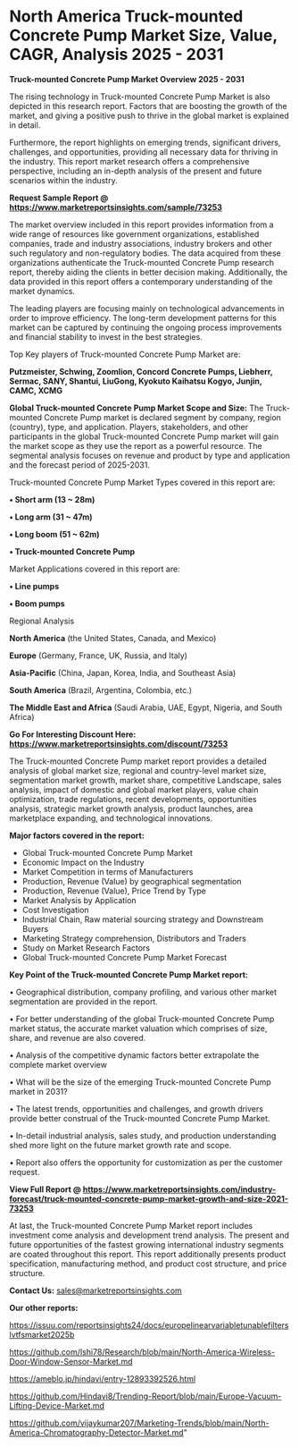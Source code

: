 # North America Truck-mounted Concrete Pump Market Size, Value, CAGR, Analysis 2025 - 2031

<Strong> Truck-mounted Concrete Pump Market Overview 2025 - 2031</strong>

The rising technology in Truck-mounted Concrete Pump Market is also depicted in this research report. Factors that are boosting the growth of the market, and giving a positive push to thrive in the global market is explained in detail.

Furthermore, the report highlights on emerging trends, significant drivers, challenges, and opportunities, providing all necessary data for thriving in the industry. This report market research offers a comprehensive perspective, including an in-depth analysis of the present and future scenarios within the industry.

<strong>Request Sample Report @ <a href=https://www.marketreportsinsights.com/sample/73253>https://www.marketreportsinsights.com/sample/73253</a></strong>

The market overview included in this report provides information from a wide range of resources like government organizations, established companies, trade and industry associations, industry brokers and other such regulatory and non-regulatory bodies. The data acquired from these organizations authenticate the Truck-mounted Concrete Pump research report, thereby aiding the clients in better decision making. Additionally, the data provided in this report offers a contemporary understanding of the market dynamics.

The leading players are focusing mainly on technological advancements in order to improve efficiency. The long-term development patterns for this market can be captured by continuing the ongoing process improvements and financial stability to invest in the best strategies.

Top Key players of Truck-mounted Concrete Pump Market are:

<strong>Putzmeister, Schwing, Zoomlion, Concord Concrete Pumps, Liebherr, Sermac, SANY, Shantui, LiuGong, Kyokuto Kaihatsu Kogyo, Junjin, CAMC, XCMG</strong>

<strong><b>Global Truck-mounted Concrete Pump Market Scope and Size:</b></strong>
The Truck-mounted Concrete Pump market is declared segment by company, region (country), type, and application. Players, stakeholders, and other participants in the global Truck-mounted Concrete Pump market will gain the market scope as they use the report as a powerful resource. The segmental analysis focuses on revenue and product by type and application and the forecast period of 2025-2031.

Truck-mounted Concrete Pump Market Types covered in this report are:

<strong>• Short arm (13 ~ 28m)

• Long arm (31 ~ 47m)

• Long boom (51 ~ 62m)

• Truck-mounted Concrete Pump</strong>

Market Applications covered in this report are:

<strong>• Line pumps

• Boom pumps</strong> 

Regional Analysis

<strong>North America</strong> (the United States, Canada, and Mexico)

<strong>Europe</strong> (Germany, France, UK, Russia, and Italy)

<strong>Asia-Pacific</strong> (China, Japan, Korea, India, and Southeast Asia)

<strong>South America</strong> (Brazil, Argentina, Colombia, etc.)

<strong>The Middle East and Africa</strong> (Saudi Arabia, UAE, Egypt, Nigeria, and South Africa)

<strong>Go For Interesting Discount Here: <a href=https://www.marketreportsinsights.com/discount/73253>https://www.marketreportsinsights.com/discount/73253</a></strong>

The Truck-mounted Concrete Pump market report provides a detailed analysis of global market size, regional and country-level market size, segmentation market growth, market share, competitive Landscape, sales analysis, impact of domestic and global market players, value chain optimization, trade regulations, recent developments, opportunities analysis, strategic market growth analysis, product launches, area marketplace expanding, and technological innovations.

<strong><b>Major factors covered in the report:</b></strong>
<ul>
  <li>Global Truck-mounted Concrete Pump Market </li>
  <li>Economic Impact on the Industry</li>
  <li>Market Competition in terms of Manufacturers</li>
  <li>Production, Revenue (Value) by geographical segmentation</li>
  <li>Production, Revenue (Value), Price Trend by Type</li>
  <li>Market Analysis by Application</li>
  <li>Cost Investigation</li>
  <li>Industrial Chain, Raw material sourcing strategy and Downstream Buyers</li>
  <li>Marketing Strategy comprehension, Distributors and Traders</li>
  <li>Study on Market Research Factors</li>
  <li>Global Truck-mounted Concrete Pump Market Forecast</li>
</ul>

<strong><b>Key Point of the Truck-mounted Concrete Pump Market report:</b></strong>

• Geographical distribution, company profiling, and various other market segmentation are provided in the report.

• For better understanding of the global Truck-mounted Concrete Pump market status, the accurate market valuation which comprises of size, share, and revenue are also covered.

• Analysis of the competitive dynamic factors better extrapolate the complete market overview

• What will be the size of the emerging Truck-mounted Concrete Pump market in 2031?

• The latest trends, opportunities and challenges, and growth drivers provide better construal of the Truck-mounted Concrete Pump Market.

• In-detail industrial analysis, sales study, and production understanding shed more light on the future market growth rate and scope.

• Report also offers the opportunity for customization as per the customer request.

<strong><b>View Full Report @ <a href=https://www.marketreportsinsights.com/industry-forecast/truck-mounted-concrete-pump-market-growth-and-size-2021-73253>https://www.marketreportsinsights.com/industry-forecast/truck-mounted-concrete-pump-market-growth-and-size-2021-73253</a></b></strong>


At last, the Truck-mounted Concrete Pump Market report includes investment come analysis and development trend analysis. The present and future opportunities of the fastest growing international industry segments are coated throughout this report. This report additionally presents product specification, manufacturing method, and product cost structure, and price structure.

<strong>Contact Us:</strong>
sales@marketreportsinsights.com

<strong>Our other reports:</strong>

<a href=https://issuu.com/reportsinsights24/docs/europelinearvariabletunablefilterslvtfsmarket2025b>https://issuu.com/reportsinsights24/docs/europelinearvariabletunablefilterslvtfsmarket2025b</a>

<a href=https://github.com/Ishi78/Research/blob/main/North-America-Wireless-Door-Window-Sensor-Market.md>https://github.com/Ishi78/Research/blob/main/North-America-Wireless-Door-Window-Sensor-Market.md</a>

<a href=https://ameblo.jp/hindavi/entry-12893392526.html>https://ameblo.jp/hindavi/entry-12893392526.html</a>

<a href=https://github.com/Hindavi8/Trending-Report/blob/main/Europe-Vacuum-Lifting-Device-Market.md>https://github.com/Hindavi8/Trending-Report/blob/main/Europe-Vacuum-Lifting-Device-Market.md</a>

<a href=https://github.com/vijaykumar207/Marketing-Trends/blob/main/North-America-Chromatography-Detector-Market.md>https://github.com/vijaykumar207/Marketing-Trends/blob/main/North-America-Chromatography-Detector-Market.md</a>"
